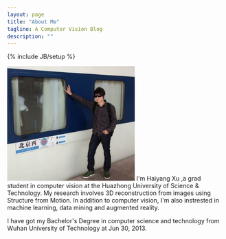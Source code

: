 ```yaml
---
layout: page
title: "About Me"
tagline: A Computer Vision Blog
description: ""
---
```

{% include JB/setup %}

![About Me][Me]
I'm Haiyang Xu ,a grad student in computer vision at the Huazhong University of Science & Technology. My research involves 3D reconstruction from images using Structure from Motion. In addition to computer vision, I'm also instrested in machine learning, data mining and augmented reality.

I have got my Bachelor's Degree in computer science and technology from Wuhan University of Technology at Jun 30, 2013.


[Me]: /images/me.jpg "This was taken when I was going to Sanya."